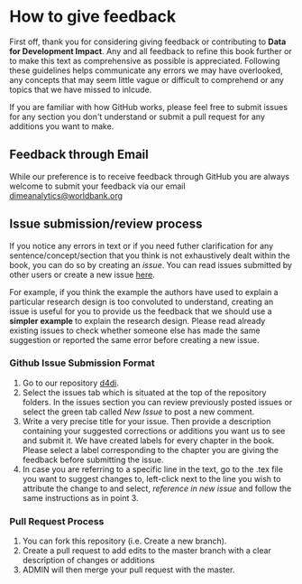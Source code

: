 # How to give feedback
First off, thank you for considering giving feedback or  contributing to **Data for Development Impact**.
Any and all feedback to refine this book further or to make this text as comprehensive as possible is appreciated. Following these
guidelines helps communicate any errors we may have overlooked, any concepts that may seem little vague or difficult to comprehend or any topics that we have missed to inlcude.

If you are familiar with how GitHub works, please feel free to submit issues for any section you don't understand or
submit a pull request for any additions you want to make.

## Feedback through Email
While our preference is to receive feedback through GitHub you are always welcome to submit your feedback via our email [dimeanalytics@worldbank.org](mailto:dimeanalytics@worldbank.org)

## Issue submission/review process
If you notice any errors in text or if you need futher clarification for any sentence/concept/section that you think is not 
exhaustively dealt within the book, you can do so by creating an *issue*. You can read issues submitted by other users or 
create a new issue [here](https://github.com/worldbank/d4di/issues). 

For example, if you think the example the authors have used to explain a particular research design is too convoluted to understand, 
creating an issue is useful for you to provide us the feedback that we should use a **simpler example** to explain the research design.
Please read already existing issues to check whether someone else has made the same suggestion or reported the same error 
before creating a new issue.

### Github Issue Submission Format
1. Go to our repository [d4di](https://github.com/worldbank/d4di).
2. Select the issues tab which is situated at the top of the repository folders. In the issues section you can review previously posted 
issues or select the green tab called *New Issue* to post a new comment.
3. Write a very precise title for your issue. Then provide a description containing your suggested corrections 
or additions you want us to see and submit it. We have created labels for every chapter in the book. Please select a label corresponding to
the chapter you are giving the feedback before submitting the issue.
4. In case you are referring to a specific line in the text, go to the .tex file you want to suggest changes to, left-click next to the 
line you wish to attribute the change to and select, *reference in new issue* and follow the same instructions as in point 3.

### Pull Request Process
1. You can fork this repository (i.e. Create a new branch).
2. Create a pull request to add edits to the master branch with a clear description of changes or additions
3. ADMIN will then merge your pull request with the master.
